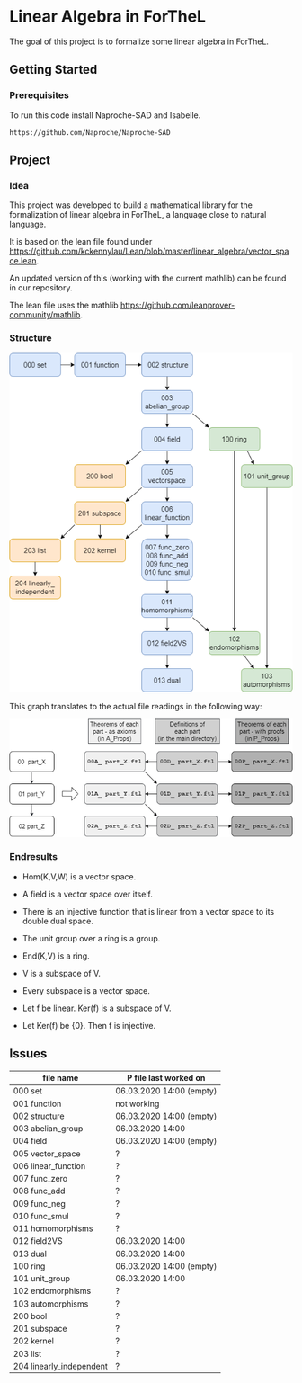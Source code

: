 # Linear Algebra in ForTheL

The goal of this project is to formalize some linear algebra in ForTheL.

## Getting Started

### Prerequisites

To run this code install Naproche-SAD and Isabelle.

```
https://github.com/Naproche/Naproche-SAD
```

## Project

### Idea

This project was developed to build a mathematical library for the formalization of linear algebra in ForTheL, a language close to natural language.

It is based on the lean file found under https://github.com/kckennylau/Lean/blob/master/linear_algebra/vector_space.lean.

An updated version of this (working with the current mathlib) can be found in our repository.

The lean file uses the mathlib https://github.com/leanprover-community/mathlib.

### Structure

![](project_structure.png)

This graph translates to the actual file readings in the following way:

![](project_structure_explained.png)


### Endresults


- Hom(K,V,W) is a vector space.

- A field is a vector space over itself.

- There is an injective function that is linear from a vector space to its double dual space.

- The unit group over a ring is a group.

- End(K,V) is a ring.

- V is a subspace of V.

- Every subspace is a vector space.

- Let f be linear. Ker(f) is a subspace of V.

- Let Ker(f) be {0}. Then f is injective.


## Issues

| file name                | P file last worked on |
| ------------------------ | ---------------------- |
| 000 set                  | 06.03.2020 14:00 (empty) |
| 001 function             | not working |
| 002 structure            | 06.03.2020 14:00 (empty) |
| 003 abelian_group        | 06.03.2020 14:00 |
| 004 field                | 06.03.2020 14:00 (empty) |
| 005 vector_space         | ? |
| 006 linear_function      | ? |
| 007 func_zero            | ? |
| 008 func_add             | ? |
| 009 func_neg             | ? |
| 010 func_smul            | ? |
| 011 homomorphisms        | ? |
| 012 field2VS             | 06.03.2020 14:00 |
| 013 dual                 | 06.03.2020 14:00 |
| 100 ring                 | 06.03.2020 14:00 (empty) |
| 101 unit_group           | 06.03.2020 14:00 |
| 102 endomorphisms        | ? |
| 103 automorphisms        | ? |
| 200 bool                 | ? |
| 201 subspace             | ? |
| 202 kernel               | ? |
| 203 list                 | ? |
| 204 linearly_independent | ? |
